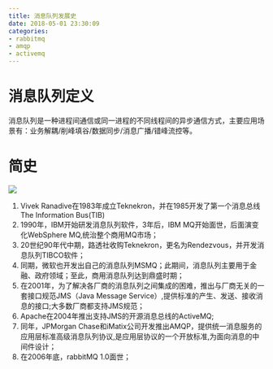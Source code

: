 ```yaml
---
title: 消息队列发展史
date: 2018-05-01 23:30:09
categories:
- rabbitmq
- amqp
- activemq
---
```


# 消息队列定义 

  消息队列是一种进程间通信或同一进程的不同线程间的异步通信方式，主要应用场景有：业务解耦/削峰填谷/数据同步/消息广播/错峰流控等。
  
# 简史
![][history]

[history]: _includes/_images/history.png


1. Vivek Ranadive在1983年成立Teknekron，并在1985开发了第一个消息总线The Information Bus(TIB)
2. 1990年，IBM开始研发消息队列软件，3年后，IBM MQ开始面世，后面演变化WebSphere MQ,统治整个商用MQ市场；
3. 20世纪90年代中期，路透社收购Teknekron，更名为Rendezvous，并开发消息队列TIBCO软件；
4. 同期，微软也开发出自己的消息队列MSMQ；此期间，消息队列主要用于金融、政府领域；至此，商用消息队列达到鼎盛时期；
5. 在2001年，为了解决各厂商的消息队列之间集成的困难，推出与厂商无关的一套接口规范JMS（Java Message Service）,提供标准的产生、发送、接收消息的接口;大多数厂商都支持JMS规范；
6. Apache在2004年推出支持JMS的开源消息总线的ActiveMQ;
7. 同年，JPMorgan Chase和iMatix公司开发推出AMQP，提供统一消息服务的应用层标准高级消息队列协议,是应用层协议的一个开放标准,为面向消息的中间件设计；
8. 在2006年底，rabbitMQ 1.0面世；



